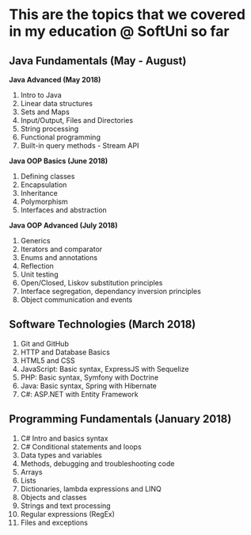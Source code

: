 This are the topics that we covered in my education @ SoftUni so far
===

## Java Fundamentals (May - August)
**Java Advanced (May 2018)**
1. Intro to Java
2. Linear data structures
3. Sets and Maps
4. Input/Output, Files and Directories
5. String processing
6. Functional programming
7. Built-in query methods - Stream API

**Java OOP Basics (June 2018)**
1. Defining classes
2. Encapsulation
3. Inheritance
4. Polymorphism
5. Interfaces and abstraction

**Java OOP Advanced (July 2018)**
1. Generics
2. Iterators and comparator
3. Enums and annotations
4. Reflection
5. Unit testing
6. Open/Closed, Liskov substitution principles
7. Interface segregation, dependancy inversion principles
8. Object communication and events

## Software Technologies (March 2018)
1. Git and GitHub
2. HTTP and Database Basics
3. HTML5 and CSS
4. JavaScript: Basic syntax, ExpressJS with Sequelize
5. PHP: Basic syntax, Symfony with Doctrine
6. Java: Basic syntax, Spring with Hibernate
7. C#: ASP.NET with Entity Framework

## Programming Fundamentals (January 2018)
1. C# Intro and basics syntax
2. C# Conditional statements and loops
3. Data types and variables
4. Methods, debugging and troubleshooting code
5. Arrays
6. Lists
7. Dictionaries, lambda expressions and LINQ
8. Objects and classes
9. Strings and text processing
10. Regular expressions (RegEx)
11. Files and exceptions
